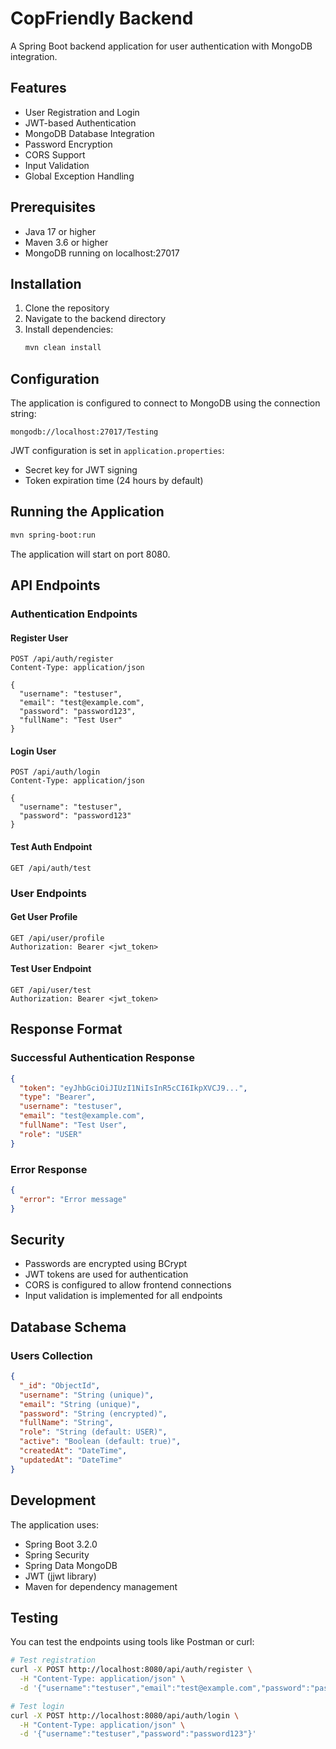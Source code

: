 # CopFriendly Backend

A Spring Boot backend application for user authentication with MongoDB integration.

## Features

- User Registration and Login
- JWT-based Authentication
- MongoDB Database Integration
- Password Encryption
- CORS Support
- Input Validation
- Global Exception Handling

## Prerequisites

- Java 17 or higher
- Maven 3.6 or higher
- MongoDB running on localhost:27017

## Installation

1. Clone the repository
2. Navigate to the backend directory
3. Install dependencies:
   ```bash
   mvn clean install
   ```

## Configuration

The application is configured to connect to MongoDB using the connection string:
```
mongodb://localhost:27017/Testing
```

JWT configuration is set in `application.properties`:
- Secret key for JWT signing
- Token expiration time (24 hours by default)

## Running the Application

```bash
mvn spring-boot:run
```

The application will start on port 8080.

## API Endpoints

### Authentication Endpoints

#### Register User
```
POST /api/auth/register
Content-Type: application/json

{
  "username": "testuser",
  "email": "test@example.com",
  "password": "password123",
  "fullName": "Test User"
}
```

#### Login User
```
POST /api/auth/login
Content-Type: application/json

{
  "username": "testuser",
  "password": "password123"
}
```

#### Test Auth Endpoint
```
GET /api/auth/test
```

### User Endpoints

#### Get User Profile
```
GET /api/user/profile
Authorization: Bearer <jwt_token>
```

#### Test User Endpoint
```
GET /api/user/test
Authorization: Bearer <jwt_token>
```

## Response Format

### Successful Authentication Response
```json
{
  "token": "eyJhbGciOiJIUzI1NiIsInR5cCI6IkpXVCJ9...",
  "type": "Bearer",
  "username": "testuser",
  "email": "test@example.com",
  "fullName": "Test User",
  "role": "USER"
}
```

### Error Response
```json
{
  "error": "Error message"
}
```

## Security

- Passwords are encrypted using BCrypt
- JWT tokens are used for authentication
- CORS is configured to allow frontend connections
- Input validation is implemented for all endpoints

## Database Schema

### Users Collection
```json
{
  "_id": "ObjectId",
  "username": "String (unique)",
  "email": "String (unique)",
  "password": "String (encrypted)",
  "fullName": "String",
  "role": "String (default: USER)",
  "active": "Boolean (default: true)",
  "createdAt": "DateTime",
  "updatedAt": "DateTime"
}
```

## Development

The application uses:
- Spring Boot 3.2.0
- Spring Security
- Spring Data MongoDB
- JWT (jjwt library)
- Maven for dependency management

## Testing

You can test the endpoints using tools like Postman or curl:

```bash
# Test registration
curl -X POST http://localhost:8080/api/auth/register \
  -H "Content-Type: application/json" \
  -d '{"username":"testuser","email":"test@example.com","password":"password123","fullName":"Test User"}'

# Test login
curl -X POST http://localhost:8080/api/auth/login \
  -H "Content-Type: application/json" \
  -d '{"username":"testuser","password":"password123"}'
```

